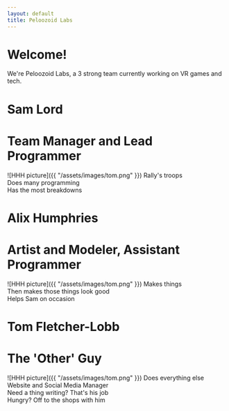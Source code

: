 ```yaml
---
layout: default
title: Peloozoid Labs
---
```


# Welcome!
We're Peloozoid Labs, a 3 strong team currently working on VR games and tech.

# Sam Lord
# Team Manager and Lead Programmer
![HHH picture]({{ "/assets/images/tom.png" }})
Rally's troops  
Does many programming  
Has the most breakdowns  

# Alix Humphries
# Artist and Modeler, Assistant Programmer
![HHH picture]({{ "/assets/images/tom.png" }})
Makes things  
Then makes those things look good  
Helps Sam on occasion  

# Tom Fletcher-Lobb
# The 'Other' Guy
![HHH picture]({{ "/assets/images/tom.png" }})
Does everything else  
Website and Social Media Manager  
Need a thing writing? That's his job  
Hungry? Off to the shops with him  
